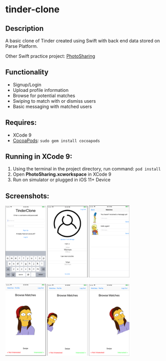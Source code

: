 # tinder-clone

## Description
A basic clone of Tinder created using Swift with back end data stored on Parse Platform.

Other Swift practice project: [PhotoSharing](https://github.com/JulieW23/PhotoSharing)

## Functionality
* Signup/Login
* Upload profile information
* Browse for potential matches
* Swiping to match with or dismiss users
* Basic messaging with matched users

## Requires:
* XCode 9
* [CocoaPods](https://cocoapods.org/):
`sudo gem install cocoapods`

## Running in XCode 9:
1. Using the terminal in the project directory, run command: `pod install`
2. Open **PhotoSharing.xcworkspace** in XCode 9
3. Run on simulator or plugged in iOS 11+ Device

## Screenshots:
<div>
<img src="https://github.com/JulieW23/TinderClone/blob/master/screenshots/screenshotlogin.png" width="25%">
<img src="https://github.com/JulieW23/TinderClone/blob/master/screenshots/screenshotprofile.png" width="25%">
<img src="https://github.com/JulieW23/TinderClone/blob/master/screenshots/screenshotmessages.png" width="25%">
</div>
<br />
<div>
<img src="https://github.com/JulieW23/TinderClone/blob/master/screenshots/screenshotbrowse.png" width="25%">
<img src="https://github.com/JulieW23/TinderClone/blob/master/screenshots/screenshotswipingleft.png" width="25%">
<img src="https://github.com/JulieW23/TinderClone/blob/master/screenshots/screenshotswipingright.png" width="25%">
</div>
